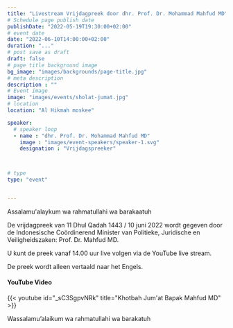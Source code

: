 ```yaml
---
title: "Livestream Vrijdagpreek door dhr. Prof. Dr. Mohammad Mahfud MD"
# Schedule page publish date
publishDate: "2022-05-19T19:30:00+02:00"
# event date
date: "2022-06-10T14:00:00+02:00"
duration: "..."
# post save as draft
draft: false
# page title background image
bg_image: "images/backgrounds/page-title.jpg"
# meta description
description : ""
# Event image
image: "images/events/sholat-jumat.jpg"
# location
location: "Al Hikmah moskee"

speaker:
  # speaker loop
  - name : "dhr. Prof. Dr. Mohammad Mahfud MD"
    image : "images/event-speakers/speaker-1.svg"
    designation : "Vrijdagspreeker"



# type
type: "event"


---
```


Assalamu'alaykum wa rahmatullahi wa barakaatuh

De vrijdagpreek van 11 Dhul Qadah 1443 / 10 juni 2022 wordt gegeven door de Indonesische Coördinerend Minister van Politieke, Juridische en Veiligheidszaken: Prof. Dr. Mahfud MD.

U kunt de preek vanaf 14.00 uur live volgen via de YouTube live stream.

De preek wordt alleen vertaald naar het Engels.

#### YouTube Video


{{< youtube id="_sC3SgpvNRk" title="Khotbah Jum'at Bapak Mahfud MD" >}}



Wassalamu’alaikum wa rahmatullahi wa barakatuh






